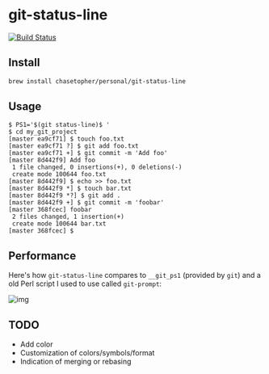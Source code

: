 # git-status-line

[![Build Status](https://travis-ci.org/chasetopher/git-status-line.svg?branch=master)](https://travis-ci.org/chasetopher/git-status-line)

## Install

```bash
brew install chasetopher/personal/git-status-line
```

## Usage

```
$ PS1='$(git status-line)$ '
$ cd my_git_project
[master ea9cf71] $ touch foo.txt
[master ea9cf71 ?] $ git add foo.txt
[master ea9cf71 +] $ git commit -m 'Add foo'
[master 8d442f9] Add foo
 1 file changed, 0 insertions(+), 0 deletions(-)
 create mode 100644 foo.txt
[master 8d442f9] $ echo >> foo.txt
[master 8d442f9 *] $ touch bar.txt
[master 8d442f9 *?] $ git add .
[master 8d442f9 +] $ git commit -m 'foobar'
[master 368fcec] foobar
 2 files changed, 1 insertion(+)
 create mode 100644 bar.txt
[master 368fcec] $
```

## Performance

Here's how `git-status-line` compares to `__git_ps1` (provided by `git`) and a old Perl script I used to use called `git-prompt`:

![img](https://user-images.githubusercontent.com/606164/29245167-78205ee2-7f86-11e7-989e-7b7250c910c4.png)

## TODO

- Add color
- Customization of colors/symbols/format
- Indication of merging or rebasing
